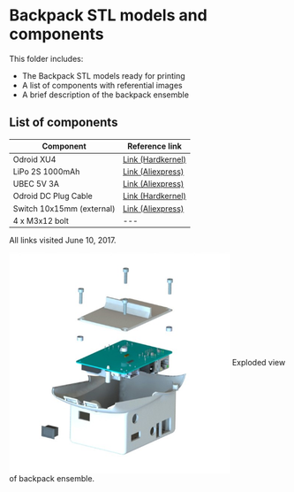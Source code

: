 # Backpack STL models and components
This folder includes:

* The Backpack STL models ready for printing
* A list of components with referential images
* A brief description of the backpack ensemble

## List of components
| Component | Reference link |
| --------- | -------------- |
| Odroid XU4 | [Link (Hardkernel)](http://www.hardkernel.com/main/products/prdt_info.php) |
| LiPo 2S 1000mAh | [Link (Aliexpress)](https://www.aliexpress.com/item/1pcs-ZOP-Lipo-Battery-7-4V-1000mAh-25C-2S-JST-Plug-For-RC-Drone-Models-Helicopters/32811212566.html?spm=2114.01010208.3.126.Jpf9l9&ws_ab_test=searchweb0_0,searchweb201602_5_10152_10065_10151_10068_10191_10136_10137_10060_10155_10062_437_10154_10056_10055_10054_10059_303_100031_10099_10103_10102_10096_10052_10053_10142_10107_10050_10051_10173_5030017_10084_10083_10080_10082_10081_10110_519_10111_10112_10113_10114_10182_10078_10079_10073_10123_10189_142,searchweb201603_2,ppcSwitch_7&btsid=6257b7eb-dfea-4e62-9737-e5a7bc5a7ffe&algo_expid=c4d57121-43a0-47e9-853c-9111ba5d96ce-16&algo_pvid=c4d57121-43a0-47e9-853c-9111ba5d96ce) |
| UBEC 5V 3A | [Link (Aliexpress)](https://www.aliexpress.com/item/General-RC-Part-Hobbywing-3A-Switch-Mode-UBEC-5V-6V-max-5A-Lowest-RF-Noise/32363675945.html?spm=2114.01010208.3.1.aOvYey&ws_ab_test=searchweb0_0,searchweb201602_5_10152_10065_10151_10068_10191_10136_10137_10060_10155_10062_437_10154_10056_10055_10054_10059_303_100031_10099_10103_10102_10096_10052_10053_10142_10107_10050_10051_10173_5030017_10084_10083_10080_10082_10081_10110_519_10111_10112_10113_10114_10182_10078_10079_10073_10123_10189_142-10102,searchweb201603_2,ppcSwitch_7&btsid=a856cbb2-b2f7-4c57-b369-0c5629ea1299&algo_expid=4ab055ef-1aed-4d2e-a7d4-0b483f5addb8-0&algo_pvid=4ab055ef-1aed-4d2e-a7d4-0b483f5addb8) |
| Odroid DC Plug Cable | [Link (Hardkernel)](http://www.hardkernel.com/main/products/prdt_info.php?g_code=G144281841119)|
| Switch 10x15mm (external) | [Link (Aliexpress)](https://www.aliexpress.com/item/Hot-Sale-5Pcs-AC-250V-3A-2-Pin-ON-OFF-I-O-SPST-Snap-in-Mini/32608267264.html?spm=2114.01010208.3.1.WlG0m9&ws_ab_test=searchweb0_0,searchweb201602_5_10152_10065_10151_10068_10191_10136_10137_10060_10155_10062_437_10154_10056_10055_10054_10059_303_100031_10099_10103_10102_10096_10052_10053_10142_10107_10050_10051_10173_5030017_10084_10083_10080_10082_10081_10110_519_10111_10112_10113_10114_10182_10078_10079_10073_10123_10189_142,searchweb201603_2,ppcSwitch_7&btsid=116c8ba0-9c0d-4415-ad81-760a4120a080&algo_expid=a9e81354-bd62-4991-9eb3-b4bc68022f10-0&algo_pvid=a9e81354-bd62-4991-9eb3-b4bc68022f10) |
| 4 x M3x12 bolt | --- |

All links visited June 10, 2017.


<img src="img/render2.JPG"  width="400" align="center"/>
Exploded view of backpack ensemble.
